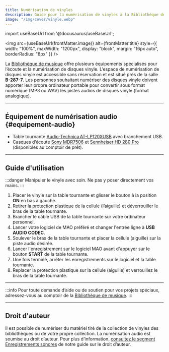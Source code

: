 ```yaml
---
title: Numérisation de vinyles
description: Guide pour la numérisation de vinyles à la Bibliothèque de musique de l'UdeM.
image: "/img/cover/vinyle.webp"
---
```


import useBaseUrl from '@docusaurus/useBaseUrl';

<img 
  src={useBaseUrl(frontMatter.image)} 
  alt={frontMatter.title} 
  style={{
    width: "100%",
    maxWidth: "1200px",
    display: "block",
    margin: "16px auto",
    borderRadius: "8px"
  }} 
/>


La [Bibliothèque de musique](https://bib.umontreal.ca/espaces/#musique) offre plusieurs équipements spécialisés pour l’écoute et la numérisation de disques vinyle. L’espace de numérisation de disques vinyle est accessible sans réservation et est situé près de la salle **B-287-7**. Les personnes souhaitant numériser des disques vinyle doivent apporter leur propre ordinateur portable pour convertir sous format numérique (MP3 ou WAV) les pistes audios de disques vinyle (format analogique).

---

## Équipement de numérisation audio {#equipement-audio}

- Table tournante [Audio-Technica AT-LP120XUSB](https://www.audio-technica.com/en-ca/at-lp120xusb) avec branchement USB.  
- Casques d’écoute [Sony MDR7506](https://pro.sony/en_CA/products/headphones/mdr-7506) et [Sennheiser HD 280 Pro](https://www.sennheiser.com/en-in/catalog/products/headphones/hd-280-pro/hd-280-pro-506845) (disponibles au comptoir de prêt).

---

## Guide d'utilisation

:::danger Manipuler le vinyle avec soin. Ne pas y poser directement vos mains.
:::

1. Placer le vinyle sur la table tournante et glisser le bouton à la position **ON** en bas à gauche.  
2. Retirer la protection plastique de la cellule (l’aiguille) et déverrouiller le bras de la table tournante.  
3. Brancher le câble USB de la table tournante sur votre ordinateur personnel.  
4. Lancer votre logiciel de MAO préféré et changer l'entrée ligne à **USB AUDIO CODEC**.  
5. Soulever le bras de la table tournante et placer la cellule (aiguille) sur la piste audio désirée.  
6. Lancer l'enregistrement sur le logiciel MAO avant d'appuyer sur le bouton **START** de la table tournante.  
7. Une fois terminé, arrêter les enregistrements sur le logiciel et la table tournante.  
8. Replacer la protection plastique sur la cellule (aiguille) et verrouillez le bras de la table tournante.

---

:::info
Pour toute demande d’aide ou de soutien pour vos projets spéciaux, adressez-vous au comptoir de la [Bibliothèque de musique](https://bib.umontreal.ca/espaces/#musique).
:::

---

## Droit d'auteur

Il est possible de numériser du matériel tiré de la collection de vinyles des bibliothèques ou de votre propre collection. La numérisation audio est soumise au droit d’auteur. Pour plus d’information, [consultez le segment Enregistrements sonores](https://boite-outils.bib.umontreal.ca/c.php?g=740213&p=5349289) de notre guide sur le droit d’auteur.